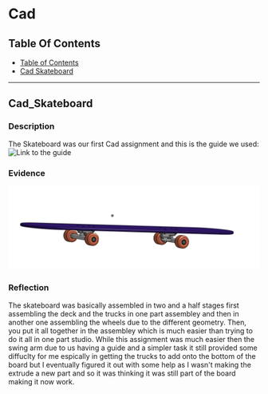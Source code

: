 # Cad
## Table Of Contents
* [Table of Contents](#Table_Of_Contents)
* [Cad Skateboard](#Cad_Skateboard)
---





## Cad_Skateboard

### Description 
The Skateboard was our first Cad assignment and this is the guide we used: ![Link to the guide](https://cvilleschools.onshape.com/documents/13ed22e49540700e95ecc2f9/w/a69728f0755912dab03097d8/e/fd1dddfd8e940c1d1b429922?renderMode=0&uiState=616dcf0a23f0610526d17ec8)
### Evidence
![Picture of the cad](https://github.com/nmckee78/CircuitPython/blob/main/Pictures/Skate!.PNG)

### Reflection
The skateboard was basically assembled in two and a half stages first assembling the deck and the trucks in one part assembley and then in another one assembling the wheels due to the different geometry. Then, you put it all together in the assembley which is much easier than trying to do it all in one part studio. While this assignment was much easier then the swing arm due to us having a guide and a simpler task it still provided some diffuclty for me espically in getting the trucks to add onto the bottom of the board but I eventually figured it out with some help as I wasn't making the extrude a new part and so it was thinking it was still part of the board making it now work.

